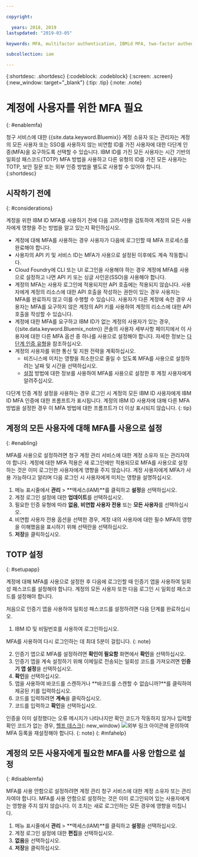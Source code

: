 ```yaml
---

copyright:

  years: 2018, 2019
lastupdated: "2019-03-05"

keywords: MFA, multifactor authentication, IBMid MFA, two-factor authentication, account MFA, time-based one-time passcode, TOTP

subcollection: iam

---
```


{:shortdesc: .shortdesc}
{:codeblock: .codeblock}
{:screen: .screen}
{:new_window: target="_blank"}
{:tip: .tip}
{:note: .note}

# 계정에 사용자를 위한 MFA 필요
{: #enablemfa}

청구 서비스에 대한 {{site.data.keyword.Bluemix}} 계정 소유자 또는 관리자는 계정의 모든 사용자 또는 SSO를 사용하지 않는 비연합 ID를 가진 사용자에 대한 다단계 인증(MFA)을 요구하도록 선택할 수 있습니다. IBM ID를 가진 모든 사용자는 시간 기반의 일회성 패스코드(TOTP) MFA 방법을 사용하고 다른 유형의 ID를 가진 모든 사용자는 TOTP, 보안 질문 또는 외부 인증 방법을 별도로 사용할 수 있어야 합니다.  
{:shortdesc}

## 시작하기 전에
{: #considerations}

계정을 위한 IBM ID MFA를 사용하기 전에 다음 고려사항을 검토하여 계정의 모든 사용자에게 영향을 주는 방법을 알고 있는지 확인하십시오.

* 계정에 대해 MFA를 사용하는 경우 사용자가 다음에 로그인할 때 MFA 프로세스를 완료해야 합니다.
* 사용자의 API 키 및 서비스 ID는 MFA가 사용으로 설정된 이후에도 계속 작동합니다.
* Cloud Foundry에 CLI 또는 UI 로그인을 사용해야 하는 경우 계정에 MFA를 사용으로 설정하고 나면 API 키 또는 싱글 사인온(SSO)을 사용해야 합니다.
* 계정의 MFA는 사용자 로그인에 적용되지만 API 호출에는 적용되지 않습니다. 사용자에게 계정의 리소스에 대한 API 호출을 작성하는 권한이 있는 경우 사용자는 MFA를 완료하지 않고 이를 수행할 수 있습니다. 사용자가 다른 계정에 속한 경우 사용자는 MFA를 요구하지 않은 계정의 API 키를 사용하여 계정의 리소스에 대한 API 호출을 작성할 수 있습니다.
* 계정에 대한 MFA를 요구하고 IBM ID가 없는 계정의 사용자가 있는 경우, {{site.data.keyword.Bluemix_notm}} 콘솔의 사용자 세부사항 페이지에서 이 사용자에 대한 다른 MFA 옵션 중 하나를 사용으로 설정해야 합니다. 자세한 정보는 [다단계 인증 유형](/docs/iam?topic=iam-types#types)을 참조하십시오.
* 계정의 사용자를 위한 통신 및 지원 전략을 계획하십시오.
  * 비즈니스에 미치는 영향을 최소한으로 줄일 수 있도록 MFA를 사용으로 설정하려는 날짜 및 시간을 선택하십시오.
  * [설정](/docs/iam?topic=iam-enablemfa#setupapp) 방법에 대한 정보를 사용하여 MFA를 사용으로 설정한 후 계정 사용자에게 알려주십시오.

다단계 인증 계정 설정을 사용하는 경우 로그인 시 계정의 모든 IBM ID 사용자에게 IBM ID MFA 인증에 대한 프롬프트가 표시됩니다. 계정의 IBM ID 사용자에 대해 다른 MFA 방법을 설정한 경우 이 MFA 방법에 대한 프롬프트가 더 이상 표시되지 않습니다.
{: tip}

## 계정의 모든 사용자에 대해 MFA를 사용으로 설정
{: #enabling}

MFA를 사용으로 설정하려면 청구 계정 관리 서비스에 대한 계정 소유자 또는 관리자여야 합니다. 계정에 대한 MFA 적용은 새 로그인에만 적용되므로 MFA를 사용으로 설정하는 것은 이미 로그인한 사용자에게 영향을 주지 않습니다. 계정 사용자에게 MFA가 사용 가능하다고 알리며 다음 로그인 시 사용자에게 미치는 영향을 설명하십시오.

1. 메뉴 표시줄에서 **관리** &gt; **액세스(IAM)**를 클릭하고 **설정**을 선택하십시오.
2. 계정 로그인 설정에 대한 **업데이트**를 선택하십시오.
3. 필요한 인증 유형에 따라 **없음**, **비연합 사용자 전용** 또는 **모든 사용자**를 선택하십시오. 
4. 비연합 사용자 전용 옵션을 선택한 경우, 계정 내의 사용자에 대한 필수 MFA의 영향을 이해했음을 표시하기 위해 선택란을 선택하십시오.
5. **저장**을 클릭하십시오.

## TOTP 설정
{: #setupapp}

계정에 대해 MFA를 사용으로 설정한 후 다음에 로그인할 때 인증기 앱을 사용하여 일회성 패스코드를 설정해야 합니다. 계정의 모든 사용자 또한 다음 로그인 시 일회성 패스코드를 설정해야 합니다.

처음으로 인증기 앱을 사용하여 일회성 패스코드를 설정하려면 다음 단계를 완료하십시오.

1. IBM ID 및 비밀번호를 사용하여 로그인하십시오.

  MFA를 사용하여 다시 로그인하는 데 최대 5분이 걸립니다.
  {: note}

2. 인증기 앱으로 MFA를 설정하려면 **확인이 필요함** 화면에서 **확인**을 선택하십시오.
3. 인증기 앱을 계속 설정하기 위해 이메일로 전송되는 일회성 코드를 가져오려면 **인증기 앱 설정**을 선택하십시오.
4. **확인**을 선택하십시오.
5. 앱을 사용하여 바코드를 스캔하거나 **바코드를 스캔할 수 없습니까?**를 클릭하여 제공된 키를 입력하십시오.
6. 코드를 입력하려면 **계속**을 클릭하십시오.
7. 코드를 입력하고 **확인**을 선택하십시오.

인증을 이미 설정했다는 오류 메시지가 나타나지만 확인 코드가 작동하지 않거나 입력할 확인 코드가 없는 경우, [헬프 데스크](https://www.ibm.com/ibmid/myibm/help/us/helpdesk.html){: new_window} ![외부 링크 아이콘](../icons/launch-glyph.svg "외부 링크 아이콘")에 문의하여 MFA 등록을 재설정해야 합니다.
{: note}
{: #mfahelp}

## 계정의 모든 사용자에게 필요한 MFA를 사용 안함으로 설정
{: #disablemfa}

MFA를 사용 안함으로 설정하려면 계정 관리 청구 서비스에 대한 계정 소유자 또는 관리자여야 합니다. MFA를 사용 안함으로 설정하는 것은 이미 로그인되어 있는 사용자에게는 영향을 주지 않지 않습니다. 이 조치는 새로 로그인하는 모든 경우에 영향을 미칩니다.

1. 메뉴 표시줄에서 **관리** &gt; **액세스(IAM)**를 클릭하고 **설정**을 선택하십시오.
2. 계정 로그인 설정에 대한 **편집**을 선택하십시오.
3. **없음**을 선택하십시오.
4. **저장**을 클릭하십시오.

